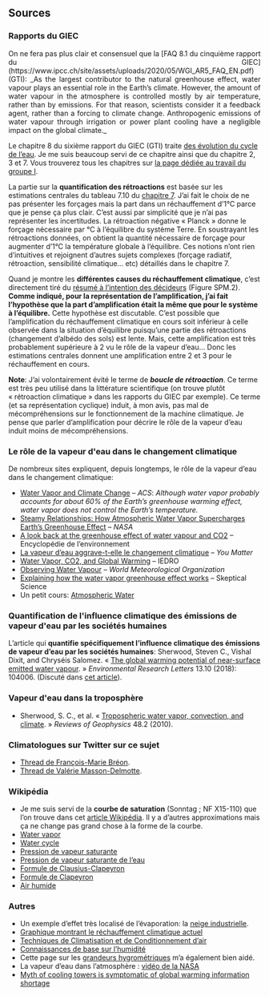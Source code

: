 ## Sources 
### Rapports du GIEC

<div style="text-align: justify"> On ne fera pas plus clair et consensuel que la [FAQ 8.1 du cinquième rapport du
GIEC](https://www.ipcc.ch/site/assets/uploads/2020/05/WGI_AR5_FAQ_EN.pdf) (GTI): _As the largest contributor to the natural greenhouse effect, water vapour
plays an essential role in the Earth’s climate. However, the amount of water
vapour in the atmosphere is controlled mostly by air temperature, rather than
by emissions. For that reason, scientists consider it a feedback agent,
rather than a forcing to climate change. Anthropogenic emissions of water
vapour through irrigation or power plant cooling have a negligible impact on
the global climate._ </div>

Le chapitre 8 du sixième rapport du GIEC (GTI) traite [des évolution du cycle
de
l’eau](https://www.ipcc.ch/report/ar6/wg1/downloads/report/IPCC_AR6_WGI_Chapter08.pdf).
Je me suis beaucoup servi de ce chapitre ainsi que du chapitre 2, 3 et 7. Vous
trouverez tous les chapitres sur [la page dédiée au travail du groupe
I](https://www.ipcc.ch/report/ar6/wg1/).

La partie sur la __quantification des rétroactions__ est basée sur les
estimations centrales du tableau 7.10 du [chapitre
7](https://www.ipcc.ch/report/ar6/wg1/downloads/report/IPCC_AR6_WGI_Chapter07.pdf).
J’ai fait le choix de ne pas présenter les forçages mais la part dans un
réchauffement d’1°C parce que je pense ça plus clair. C’est aussi par
simplicité que je n’ai pas représenter les incertitudes. La rétroaction
négative « Planck » donne le forçage nécessaire par °C à l’équilibre du système
Terre. En soustrayant les rétroactions données, on obtient la quantité
nécessaire de forçage pour augmenter d’1°C la température globale à
l’équilibre. Ces notions n’ont rien d’intuitives et rejoignent d’autres sujets
complexes (forçage radiatif, rétroaction, sensibilité climatique… etc)
détaillés dans le chapitre 7.

Quand je montre les __différentes causes du réchauffement climatique__,
c’est directement tiré du [résumé à l’intention des
décideurs](https://www.ipcc.ch/report/ar6/wg1/downloads/report/IPCC_AR6_WGI_SPM.pdf)
(Figure SPM.2). __Comme indiqué, pour la représentation de
l’amplification, j’ai fait l’hypothèse que la part d’amplification était
la même que pour le système à l’équilibre.__ Cette hypothèse est
discutable. C’est possible que l’amplification du réchauffement
climatique en cours soit inférieur à celle observée dans la situation
d’équilibre puisqu’une partie des rétroactions (changement d’albédo des
sols) est lente. Mais, cette amplification est très probablement
supérieure à 2 vu le rôle de la vapeur d’eau… Donc les estimations
centrales donnent une amplification entre 2 et 3 pour le réchauffement
en cours.

__Note__: J’ai volontairement évité le terme de ___boucle de rétroaction___. Ce
terme est très peu utilisé dans la littérature scientifique (on trouve plutôt
« rétroaction climatique » dans les rapports du GIEC par exemple). Ce terme (et
sa représentation cyclique) induit, à mon avis, pas mal de mécompréhensions sur
le fonctionnement de la machine climatique. Je pense que parler d’amplification
pour décrire le rôle de la vapeur d’eau induit moins de mécompréhensions.

### Le rôle de la vapeur d'eau dans le changement climatique

De nombreux sites expliquent, depuis longtemps, le rôle de la vapeur
d’eau dans le changement climatique:

- [Water Vapor and Climate
Change](https://www.acs.org/content/acs/en/climatescience/climatesciencenarratives/its-water-vapor-not-the-co2.html)
– _ACS_: _Although water vapor probably accounts for about 60% of the Earth’s
greenhouse warming effect, water vapor does not control the Earth’s
temperature._
- [Steamy Relationships: How Atmospheric Water Vapor Supercharges Earth’s
Greenhouse
Effect](https://climate.nasa.gov/ask-nasa-climate/3143/steamy-relationships-how-atmospheric-water-vapor-supercharges-earths-greenhouse-effect/)
– _NASA_
- [A look back at the greenhouse effect of water vapour and
CO2](https://www.encyclopedie-environnement.org/en/zoom/a-look-back-at-the-greenhouse-effect-of-water-vapour-and-co2/)
– Encyclopédie de l’environnement
- [La vapeur d’eau aggrave-t-elle le changement
climatique](https://youmatter.world/fr/vapeur-eau-participe-aggrave-changement-climatique/)
– _You Matter_
- [Water Vapor, CO2, and Global
Warming](https://iedro.org/articles/water-vapor-and-global-warming/) – IEDRO
- [Observing Water
Vapour](https://public.wmo.int/en/resources/bulletin/observing-water-vapour) –
_World Meteorological Organization_
- [Explaining how the water vapor greenhouse
effect works](https://skepticalscience.com/water-vapor-greenhouse-gas-intermediate.htm)
– Skeptical Science
- Un petit cours: [Atmospheric
Water](https://www.e-education.psu.edu/earth103/node/558)

### Quantification de l'influence climatique des émissions de vapeur d'eau par les sociétés humaines

L’article qui __quantifie spécifiquement l’influence climatique des émissions
de vapeur d’eau par les sociétés humaines__:
Sherwood, Steven C., Vishal Dixit, and Chryséis Salomez. « [The global warming
potential of near-surface emitted water
vapour](https://iopscience.iop.org/article/10.1088/1748-9326/aae018). » _Environmental
Research Letters_ 13.10 (2018): 104006. (Discuté dans [cet
article](https://physicsworld.com/a/are-our-water-vapour-emissions-warming-the-climate/)).

### Vapeur d'eau dans la troposphère

- Sherwood, S. C., et al. « [Tropospheric water vapor, convection,
and
climate](https://agupubs.onlinelibrary.wiley.com/doi/full/10.1029/2009RG000301). » _Reviews
of Geophysics_ 48.2 (2010).

### Climatologues sur Twitter sur ce sujet

- [Thread de François-Marie
Bréon](https://twitter.com/fmbreon/status/1189639242999316488).
- [Thread de Valérie
Masson-Delmotte](https://twitter.com/valmasdel/status/1555187460929363968).

### Wikipédia

- Je me suis servi de la __courbe de saturation__ (Sonntag ; NF X15-110) que l’on
trouve dans cet [article
Wikipédia](https://fr.m.wikipedia.org/wiki/Pression_de_vapeur_saturante_de_l%27eau).
Il y a d’autres approximations mais ça ne change pas grand chose à la forme de
la courbe.
- [Water vapor](https://en.wikipedia.org/wiki/Water_vapor#In_Earth's_atmosphere)  
- [Water cycle](https://en.wikipedia.org/wiki/Water_cycle)  
- [Pression de vapeur saturante](https://fr.wikipedia.org/wiki/Pression_de_vapeur_saturante)  
- [Pression de vapeur saturante de l’eau](https://fr.m.wikipedia.org/wiki/Pression_de_vapeur_saturante_de_l%27eau)  
- [Formule de Clausius-Clapeyron](https://fr.wikipedia.org/wiki/Formule_de_Clausius-Clapeyron)  
- [Formule de Clapeyron](https://fr.wikipedia.org/wiki/Formule_de_Clapeyron)  
- [Air humide](https://fr.wikipedia.org/wiki/Air_humide)

### Autres

- Un exemple d’effet très localisé de l’évaporation: la [neige
industrielle](https://www.usinenouvelle.com/article/en-images-quand-la-neige-industrielle-s-abat-autour-de-la-centrale-nucleaire-de-cattenom.N1059359).
- [Graphique montrant le réchauffement climatique
actuel](https://data.giss.nasa.gov/gistemp/graphs_v4/)  
- [Techniques de Climatisation et de Conditionnement
d’air](https://www.dimclim.fr/psychrometrie.php)  
- [Connaissances de base sur
l’humidité](https://fr.trotec.com/produits-et-services/machines-homecomfort/les-deshumidificateurs/connaissances-pratiques-sur-les-deshumidificateurs/connaissances-de-base-sur-lhumidite/)
- Cette page sur les [grandeurs
hygrométriques](https://energieplus-lesite.be/theories/enveloppe9/proprietes-materiaux/grandeurs-hygrometriques/)
m’a également bien aidé.
- La vapeur d’eau dans l’atmosphère : [vidéo de la
NASA](https://earthobservatory.nasa.gov/global-maps/MYDAL2_M_SKY_WV)
- [Myth of cooling towers is symptomatic of global warming information
shortage](https://www.rsc.org/news-events/articles/2007/02-february/cooling-towers/)
